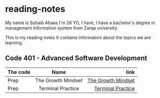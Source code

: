 # reading-notes
My name is Suhaib Abaas I'm 26 YO, I have, I have a bachelor's degree in management information system from Zarqa university.

This is my reading notes It contains information about the topics we are learning.


## Code 401 - Advanced Software Development

| The code      | Name          | link  |
| :------------ |:-------------:| -----:|
| Prep          | The Growth Mindset | [The Growth Mindset](https://suhibabbas.github.io/reading-notes/TheGrowthMindset) |
| Prep          | Terminal Practice  | [Terminal Practice](https://suhibabbas.github.io/reading-notes/TerminalPractice)  |
